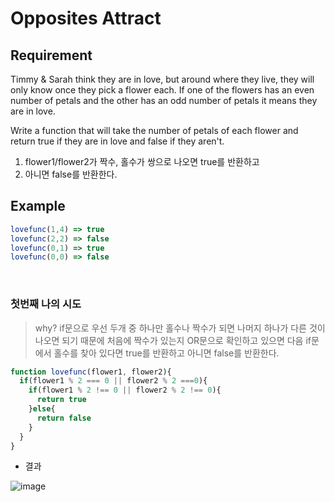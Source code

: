 # Opposites Attract

## Requirement

<p>Timmy & Sarah think they are in love, but around where they live, they will only know once they pick a flower each. If one of the flowers has an even number of petals and the other has an odd number of petals it means they are in love.

Write a function that will take the number of petals of each flower and return true if they are in love and false if they aren't.</p>

  1. flower1/flower2가 짝수, 홀수가 쌍으로 나오면 true를 반환하고
  2. 아니면 false를 반환한다.

## Example

```js
lovefunc(1,4) => true
lovefunc(2,2) => false
lovefunc(0,1) => true
lovefunc(0,0) => false
```

<br>

### 첫번째 나의 시도

> why? if문으로 우선 두개 중 하나만 홀수나 짝수가 되면 나머지 하나가 다른 것이 나오면 되기 때문에 처음에 짝수가 있는지 OR문으로 확인하고 있으면 다음 if문에서 홀수를 찾아 있다면 true를 반환하고 아니면 false를 반환한다.

```js
function lovefunc(flower1, flower2){
  if(flower1 % 2 === 0 || flower2 % 2 ===0){
    if(flower1 % 2 !== 0 || flower2 % 2 !== 0){
      return true
    }else{
      return false
    }
  }
}
```
- 결과

![image](https://user-images.githubusercontent.com/96808980/174328376-981b1571-a530-4d8d-8a29-338f64121db8.png)

